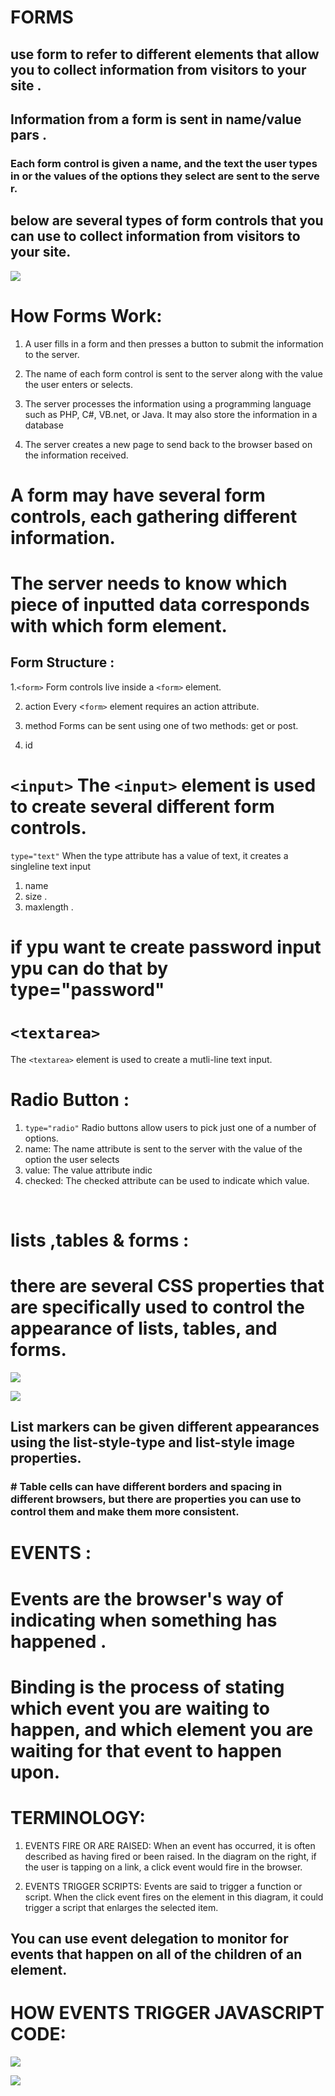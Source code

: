 # FORMS 

 ## use  form to refer to different elements that allow you to collect information from visitors to your site .
 
## Information from a form is sent in name/value pars .

### Each form control is given a name, and the text the user types in or the values of the options they select are sent to the serve r.

## below are several types of form controls that you can use to collect information from visitors to your site.

![](form1.png)

# How Forms Work:
1. A user fills in a form and then presses a button to submit the information to the server.

2. The name of each form control is sent to the server along with the value the user enters or selects.
 
3. The server processes the information using a programming language such as PHP, C#, VB.net, or Java. It may also store the information in a database
   
4. The server creates a new page to send back to the browser based on the information received.

# A form may have several form controls, each gathering different information. 

# The server needs to know which piece of inputted data corresponds with which form element.

## Form Structure :

1.``<form>`` Form controls live inside a ``<form>`` element. 

2. action Every <``form>`` element requires an action attribute.

3. method Forms can be sent using one of two methods: get or post.
   
4. id

# ``<input>`` The ``<input>`` element is used to create several different form controls. 

``type="text"`` When the type attribute has a value of text, it creates a singleline text input
1. name
2. size .
3. maxlength .

# if ypu want te create password input ypu can do that by type="password"

# ``<textarea>``
The ``<textarea>`` element is used to create a mutli-line text input.

# Radio Button :

1. ``type="radio"``
Radio buttons allow users to pick just one of a number of options.
2. name: 
The name attribute is sent to the server with the value of the option the user selects
3. value:
The value attribute indic
4. checked:
The checked attribute can be used to indicate which value.

<br/>

# lists ,tables & forms :

# there are several CSS properties that are specifically used to control the appearance of lists, tables, and forms.

![](listform.png)

![](img_bullet.png)

## List markers can be given different appearances using the list-style-type and list-style image properties.

### # Table cells can have different borders and spacing in different browsers, but there are properties you can use to control them and make them more consistent.



# EVENTS :

# Events are the browser's way of indicating when something has happened .

# Binding is the process of stating which event you are waiting to happen, and which element you are waiting for that event to happen upon. 

# TERMINOLOGY:

1. EVENTS FIRE OR ARE RAISED:
When an event has occurred, it is often described as having fired or been raised. In the diagram on the right, if the user is tapping on a link, a click event would fire in the browser.

2. EVENTS TRIGGER SCRIPTS:
Events are said to trigger a function or script. When the click event fires on the element in this diagram, it could trigger a script that enlarges the selected item. 

## You can use event delegation to monitor for events that happen on all of the children of an element. 

# HOW EVENTS TRIGGER JAVASCRIPT CODE:

![](handle.png)


![](handle2.png)

